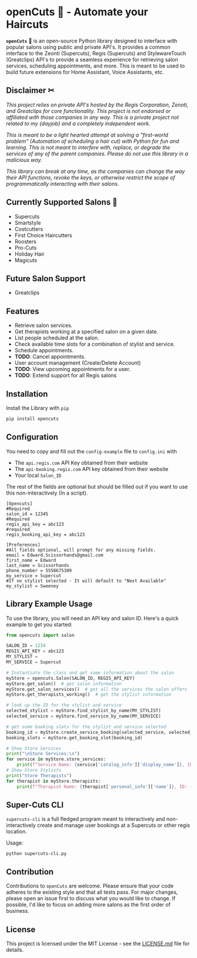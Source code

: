 # openCuts 💇 - Automate your Haircuts

**`openCuts`** 💇 is an open-source Python library designed to interface with popular salons using public and private API's. It provides a common interface to the  Zeonti (Supercuts), Regis (Supercuts) and StylewareTouch (Greatclips) API's to provide a seamless experience for retrieving salon services, scheduling appointments, and more. This is meant to be used to build future extensions for Home Assistant, Voice Assistants, etc.

## Disclaimer  ✂

<em>This project relies on private API's hosted by the Regis Corporation, Zenoti, and Greatclips for core functionality. This project is not endorsed or affiliated with those companies in any way. This is a private project not related to my {dayjob} and a completely independent work.

This is meant to be a light hearted attempt at solving a "first-world problem" (Automation of scheduling a hair cut) with Python for fun and learning. This is not meant to interfere with, replace, or degrade the services of any of the parent companies. Please do not use this library in a malicious way.  

This library can break at any time, as the companies can change the way their API functions, revoke the keys, or otherwise restrict the scope of programmatically interacting with their salons. </em>

## Currently Supported Salons 💈

- Supercuts
- Smartstyle
- Costcutters
- First  Choice Haircutters
- Roosters
- Pro-Cuts
- Holiday Hair
- Magicuts

## Future Salon Support

- Greatclips

## Features

- Retrieve salon services.
- Get therapists working at a specified salon on a given date.
- List people scheduled at the salon.
- Check available time slots for a combination of stylist and service.
- Schedule appointments.
- **TODO**: Cancel appointments.
- User account management (Create/Delete Account)
- **TODO**: View upcoming appointments for a user.
- **TODO**: Extend support for all Regis salons

## Installation

Install the Library with `pip`

```bash
pip install opencuts
```

## Configuration

You need to copy and fill out the `config-example` file to `config.ini` with

- The `api.regis.com` API Key obtained from their website
- The `api-booking.regis.com` API key obtained from their website
- Your local `Salon_ID`

The rest of the fields are optional but should be filled out if you want to use this non-interactively (In a script).

```
[Opencuts]
#Required
salon_id = 12345
#Required
regis_api_key = abc123
#required
regis_booking_api_key = abc123

[Preferences]
#All fields optional, will prompt for any missing fields.
email = Edward.Scissorhands@gmail.com
first_name = Edward 
last_name = Scissorhands
phone_number = 5558675309
my_service = Supercut
#If no stylist selected - It will default to "Next Available"
my_stylist = Sweeney
```

## Library Example Usage

To use the library, you will need an API key and salon ID. Here's a quick example to get you started:

```python
from opencuts import salon

SALON_ID = 1234
REGIS_API_KEY = abc123
MY_STYLIST = 
MY_SERVICE = Supercut

# Instantiate the class and get some information about the salon
myStore = opencuts.Salon(SALON_ID, REGIS_API_KEY)
myStore.get_salon()  # get salon information
myStore.get_salon_services()  # get all the services the salon offers
myStore.get_therapists_working()  # get the stylist information

# look up the ID for the stylist and service
selected_stylist = myStore.find_stylist_by_name(MY_STYLIST)
selected_service = myStore.find_service_by_name(MY_SERVICE)

# get some booking slots for the stylist and service selected
booking_id = myStore.create_service_booking(selected_service, selected_stylist)
booking_slots = myStore.get_booking_slot(booking_id)

# Show Store Services
print("\nStore Services:\n")
for service in myStore.store_services:
    print(f"Service Name: {service['catalog_info']['display_name']}, ID: {service['id']}\n")
# Show Store Stylists
print("Store Therapists")
for therapist in myStore.therapists:
    print(f"Therapist Name: {therapist['personal_info']['name']}, ID: {therapist['id']}\n")
```

## Super-Cuts CLI

`supercuts-cli` is a full fledged program meant to interactively and non-interactively create and manage user bookings at a Supercuts or other regis location.  
  
Usage:

```
python supercuts-cli.py
```

## Contribution

Contributions to `openCuts` are welcome. Please ensure that your code adheres to the existing style and that all tests pass. For major changes, please open an issue first to discuss what you would like to change. If possible, I'd like to focus on adding more salons as the first order of business.

## License

This project is licensed under the MIT License - see the [LICENSE.md](LICENSE) file for details.
